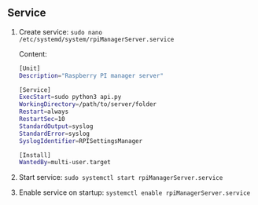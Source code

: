 ## Service

1. Create service: `sudo nano /etc/systemd/system/rpiManagerServer.service`
	
	Content:
	```sh
	[Unit]
	Description="Raspberry PI manager server"

	[Service]
	ExecStart=sudo python3 api.py
	WorkingDirectory=/path/to/server/folder
	Restart=always
	RestartSec=10
	StandardOutput=syslog
	StandardError=syslog
	SyslogIdentifier=RPISettingsManager

	[Install]
	WantedBy=multi-user.target
	```
2. Start service: `sudo systemctl start rpiManagerServer.service`
3. Enable service on startup: `systemctl enable rpiManagerServer.service`